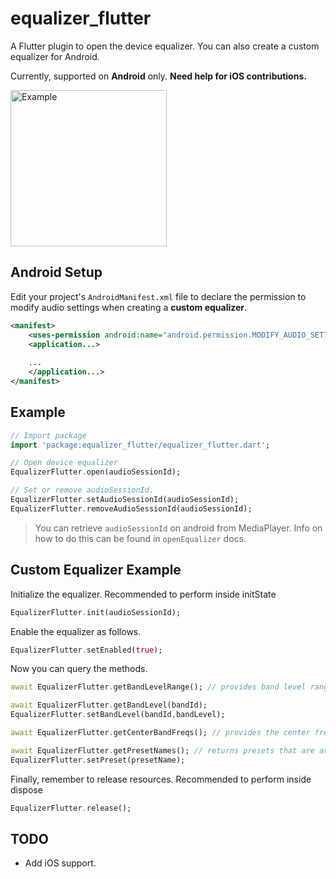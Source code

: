 # equalizer_flutter

A Flutter plugin to open the device equalizer. You can also create a custom equalizer for Android.

Currently, supported on **Android** only. **Need help for iOS contributions.**

<img width="250px" alt="Example" src="https://user-images.githubusercontent.com/20875177/85949432-67615b80-b974-11ea-81e5-536caf232dc6.png">

## Android Setup
Edit your project's `AndroidManifest.xml` file to declare the permission to modify audio settings when creating a **custom equalizer**.
```xml
<manifest>
    <uses-permission android:name="android.permission.MODIFY_AUDIO_SETTINGS" />
    <application...>
    
    ...
    </application...>
</manifest>
```

## Example

```dart
// Import package
import 'package:equalizer_flutter/equalizer_flutter.dart';

// Open device equalizer
EqualizerFlutter.open(audioSessionId);

// Set or remove audioSessionId.
EqualizerFlutter.setAudioSessionId(audioSessionId);
EqualizerFlutter.removeAudioSessionId(audioSessionId);
```
> You can retrieve `audioSessionId` on android from MediaPlayer. Info on how to do this can be found in `openEqualizer` docs.

## Custom Equalizer Example

Initialize the equalizer. Recommended to perform inside initState
```dart
EqualizerFlutter.init(audioSessionId);
```

Enable the equalizer as follows.
```dart
EqualizerFlutter.setEnabled(true);
```

Now you can query the methods.
```dart
await EqualizerFlutter.getBandLevelRange(); // provides band level range in dB.

await EqualizerFlutter.getBandLevel(bandId);
EqualizerFlutter.setBandLevel(bandId,bandLevel);

await EqualizerFlutter.getCenterBandFreqs(); // provides the center freqs in milliHertz.

await EqualizerFlutter.getPresetNames(); // returns presets that are available on device
EqualizerFlutter.setPreset(presetName);
```

Finally, remember to release resources. Recommended to perform inside dispose
```dart
EqualizerFlutter.release();
```

## TODO

- Add iOS support.